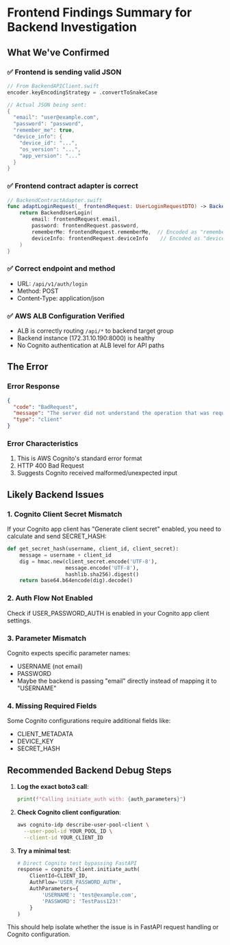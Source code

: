 # Frontend Findings Summary for Backend Investigation

## What We've Confirmed

### ✅ Frontend is sending valid JSON
```swift
// From BackendAPIClient.swift
encoder.keyEncodingStrategy = .convertToSnakeCase

// Actual JSON being sent:
{
  "email": "user@example.com",
  "password": "password",
  "remember_me": true,
  "device_info": {
    "device_id": "...",
    "os_version": "...",
    "app_version": "..."
  }
}
```

### ✅ Frontend contract adapter is correct
```swift
// BackendContractAdapter.swift
func adaptLoginRequest(_ frontendRequest: UserLoginRequestDTO) -> BackendUserLogin {
    return BackendUserLogin(
        email: frontendRequest.email,
        password: frontendRequest.password,
        rememberMe: frontendRequest.rememberMe,  // Encoded as "remember_me"
        deviceInfo: frontendRequest.deviceInfo    // Encoded as "device_info"
    )
}
```

### ✅ Correct endpoint and method
- URL: `/api/v1/auth/login`
- Method: POST
- Content-Type: application/json

### ✅ AWS ALB Configuration Verified
- ALB is correctly routing `/api/*` to backend target group
- Backend instance (172.31.10.190:8000) is healthy
- No Cognito authentication at ALB level for API paths

## The Error

### Error Response
```json
{
  "code": "BadRequest",
  "message": "The server did not understand the operation that was requested.",
  "type": "client"
}
```

### Error Characteristics
1. This is AWS Cognito's standard error format
2. HTTP 400 Bad Request
3. Suggests Cognito received malformed/unexpected input

## Likely Backend Issues

### 1. Cognito Client Secret Mismatch
If your Cognito app client has "Generate client secret" enabled, you need to calculate and send SECRET_HASH:
```python
def get_secret_hash(username, client_id, client_secret):
    message = username + client_id
    dig = hmac.new(client_secret.encode('UTF-8'), 
                   message.encode('UTF-8'),
                   hashlib.sha256).digest()
    return base64.b64encode(dig).decode()
```

### 2. Auth Flow Not Enabled
Check if USER_PASSWORD_AUTH is enabled in your Cognito app client settings.

### 3. Parameter Mismatch
Cognito expects specific parameter names:
- USERNAME (not email)
- PASSWORD
- Maybe the backend is passing "email" directly instead of mapping it to "USERNAME"

### 4. Missing Required Fields
Some Cognito configurations require additional fields like:
- CLIENT_METADATA
- DEVICE_KEY
- SECRET_HASH

## Recommended Backend Debug Steps

1. **Log the exact boto3 call**:
   ```python
   print(f"Calling initiate_auth with: {auth_parameters}")
   ```

2. **Check Cognito client configuration**:
   ```bash
   aws cognito-idp describe-user-pool-client \
     --user-pool-id YOUR_POOL_ID \
     --client-id YOUR_CLIENT_ID
   ```

3. **Try a minimal test**:
   ```python
   # Direct Cognito test bypassing FastAPI
   response = cognito_client.initiate_auth(
       ClientId=CLIENT_ID,
       AuthFlow='USER_PASSWORD_AUTH',
       AuthParameters={
           'USERNAME': 'test@example.com',
           'PASSWORD': 'TestPass123!'
       }
   )
   ```

This should help isolate whether the issue is in FastAPI request handling or Cognito configuration.
